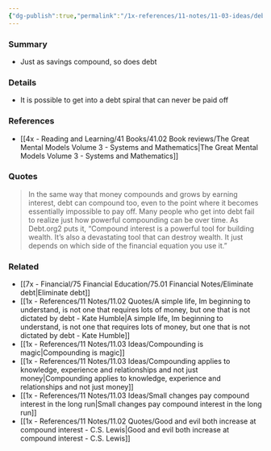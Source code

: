 ```yaml
---
{"dg-publish":true,"permalink":"/1x-references/11-notes/11-03-ideas/debt-also-compounds-like-savings/","title":"Debt also compounds like savings","created":"2025-05-17T10:27:20.679+03:00","updated":"2025-06-12T19:37:45.440+03:00"}
---
```



### Summary
- Just as savings compound, so does debt

### Details
- It is possible to get into a debt spiral that can never be paid off

### References
- [[4x - Reading and Learning/41 Books/41.02 Book reviews/The Great Mental Models Volume 3 - Systems and Mathematics\|The Great Mental Models Volume 3 - Systems and Mathematics]]

### Quotes
> In the same way that money compounds and grows by earning interest, debt can compound too, even to the point where it becomes essentially impossible to pay off. Many people who get into debt fail to realize just how powerful compounding can be over time. As Debt.org2 puts it, “Compound interest is a powerful tool for building wealth. It’s also a devastating tool that can destroy wealth. It just depends on which side of the financial equation you use it.”


### Related
- [[7x - Financial/75 Financial Education/75.01 Financial Notes/Eliminate debt\|Eliminate debt]]
- [[1x - References/11 Notes/11.02 Quotes/A simple life, Im beginning to understand, is not one that requires lots of money, but one that is not dictated by debt - Kate Humble\|A simple life, Im beginning to understand, is not one that requires lots of money, but one that is not dictated by debt - Kate Humble]]
- [[1x - References/11 Notes/11.03 Ideas/Compounding is magic\|Compounding is magic]]
- [[1x - References/11 Notes/11.03 Ideas/Compounding applies to knowledge, experience and relationships and not just money\|Compounding applies to knowledge, experience and relationships and not just money]]
- [[1x - References/11 Notes/11.03 Ideas/Small changes pay compound interest in the long run\|Small changes pay compound interest in the long run]]
- [[1x - References/11 Notes/11.02 Quotes/Good and evil both increase at compound interest - C.S. Lewis\|Good and evil both increase at compound interest - C.S. Lewis]]